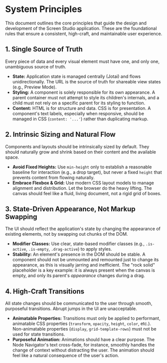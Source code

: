 # System Principles

This document outlines the core principles that guide the design and development of the Screen Studio application. These are the foundational rules that ensure a consistent, high-craft, and maintainable user experience.

## 1. Single Source of Truth

Every piece of data and every visual element must have one, and only one, unambiguous source of truth.

-   **State:** Application state is managed centrally (Jotai) and flows unidirectionally. The URL is the source of truth for shareable view states (e.g., Preview Mode).
-   **Styling:** A component is solely responsible for its own appearance. A parent container must not attempt to style its children's internals, and a child must not rely on a specific parent for its styling to function.
-   **Content:** HTML is for structure and data. CSS is for presentation. A component's text labels, especially when responsive, should be managed in CSS (`content: '...'`) rather than duplicating markup.

## 2. Intrinsic Sizing and Natural Flow

Components and layouts should be intrinsically sized by default. They should naturally grow and shrink based on their content and the available space.

-   **Avoid Fixed Heights:** Use `min-height` only to establish a reasonable baseline for interaction (e.g., a drop target), but never a fixed `height` that prevents content from flowing naturally.
-   **Embrace Flexbox & Grid:** Use modern CSS layout models to manage alignment and distribution. Let the browser do the heavy lifting. The canvas should feel like a fluid, living document, not a rigid grid of boxes.

## 3. State-Driven Appearance, Not Markup Swapping

The UI should reflect the application's state by changing the appearance of existing elements, not by swapping out chunks of the DOM.

-   **Modifier Classes:** Use clear, state-based modifier classes (e.g., `.is-active`, `.is-empty`, `.drag-active`) to apply styles.
-   **Stability:** An element's presence in the DOM should be stable. A component should not be unmounted and remounted just to change its appearance, as this is visually jarring and inefficient. The "rock solid" placeholder is a key example: it is always present when the canvas is empty, and only its parent's *appearance* changes during a drag.

## 4. High-Craft Transitions

All state changes should be communicated to the user through smooth, purposeful transitions. Abrupt jumps in the UI are unacceptable.

-   **Animatable Properties:** Transitions must only be applied to performant, animatable CSS properties (`transform`, `opacity`, `height`, `color`, etc.). Non-animatable properties (`display`, `grid-template-rows`) must not be used for state transitions.
-   **Purposeful Animation:** Animations should have a clear purpose. The Node Navigator's text cross-fade, for instance, smoothly handles the change of context without distracting the user. The animation should feel like a natural consequence of the user's action.